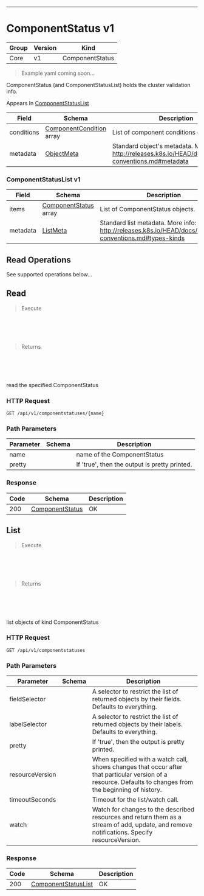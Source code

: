 

-----------
# ComponentStatus v1

Group        | Version     | Kind
------------ | ---------- | -----------
Core | v1 | ComponentStatus







> Example yaml coming soon...


ComponentStatus (and ComponentStatusList) holds the cluster validation info.

<aside class="notice">
Appears In <a href="#componentstatuslist-v1">ComponentStatusList</a> </aside>

Field        | Schema     | Description
------------ | ---------- | -----------
conditions | [ComponentCondition](#componentcondition-v1) array | List of component conditions observed
metadata | [ObjectMeta](#objectmeta-v1) | Standard object's metadata. More info: http://releases.k8s.io/HEAD/docs/devel/api-conventions.md#metadata


### ComponentStatusList v1



Field        | Schema     | Description
------------ | ---------- | -----------
items | [ComponentStatus](#componentstatus-v1) array | List of ComponentStatus objects.
metadata | [ListMeta](#listmeta-unversioned) | Standard list metadata. More info: http://releases.k8s.io/HEAD/docs/devel/api-conventions.md#types-kinds




## <strong>Read Operations</strong>

See supported operations below...

## Read

> Execute

```shell



```



```yaml



```

> Returns

```shell



```


```yaml



```



read the specified ComponentStatus

### HTTP Request

`GET /api/v1/componentstatuses/{name}`

### Path Parameters

Parameter    | Schema     | Description
------------ | ---------- | -----------
name |  | name of the ComponentStatus
pretty |  | If 'true', then the output is pretty printed.


### Response

Code         | Schema     | Description
------------ | ---------- | -----------
200 | [ComponentStatus](#componentstatus-v1) | OK


## List

> Execute

```shell



```



```yaml



```

> Returns

```shell



```


```yaml



```



list objects of kind ComponentStatus

### HTTP Request

`GET /api/v1/componentstatuses`

### Path Parameters

Parameter    | Schema     | Description
------------ | ---------- | -----------
fieldSelector |  | A selector to restrict the list of returned objects by their fields. Defaults to everything.
labelSelector |  | A selector to restrict the list of returned objects by their labels. Defaults to everything.
pretty |  | If 'true', then the output is pretty printed.
resourceVersion |  | When specified with a watch call, shows changes that occur after that particular version of a resource. Defaults to changes from the beginning of history.
timeoutSeconds |  | Timeout for the list/watch call.
watch |  | Watch for changes to the described resources and return them as a stream of add, update, and remove notifications. Specify resourceVersion.


### Response

Code         | Schema     | Description
------------ | ---------- | -----------
200 | [ComponentStatusList](#componentstatuslist-v1) | OK




